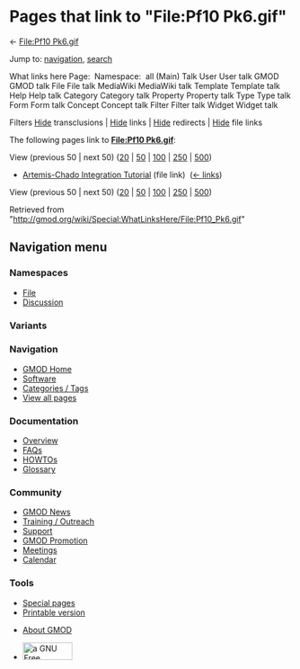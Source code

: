 <div id="mw-page-base" class="noprint">

</div>

<div id="mw-head-base" class="noprint">

</div>

<div id="content" class="mw-body" role="main">

<span id="top"></span>

<div id="mw-js-message" style="display:none;">

</div>



# <span dir="auto">Pages that link to "File:Pf10 Pk6.gif"</span>

<div id="bodyContent">

<div id="contentSub">

← [File:Pf10 Pk6.gif](/wiki/File:Pf10_Pk6.gif "File:Pf10 Pk6.gif")

</div>

<div id="jump-to-nav" class="mw-jump">

Jump to: [navigation](#mw-navigation), [search](#p-search)

</div>

<div id="mw-content-text">

What links here Page:  Namespace:  all (Main) Talk User User talk GMOD
GMOD talk File File talk MediaWiki MediaWiki talk Template Template talk
Help Help talk Category Category talk Property Property talk Type Type
talk Form Form talk Concept Concept talk Filter Filter talk Widget
Widget talk

Filters
[Hide](/mediawiki/index.php?title=Special:WhatLinksHere/File:Pf10_Pk6.gif&hidetrans=1 "Special:WhatLinksHere/File:Pf10 Pk6.gif")
transclusions \|
[Hide](/mediawiki/index.php?title=Special:WhatLinksHere/File:Pf10_Pk6.gif&hidelinks=1 "Special:WhatLinksHere/File:Pf10 Pk6.gif")
links \|
[Hide](/mediawiki/index.php?title=Special:WhatLinksHere/File:Pf10_Pk6.gif&hideredirs=1 "Special:WhatLinksHere/File:Pf10 Pk6.gif")
redirects \|
[Hide](/mediawiki/index.php?title=Special:WhatLinksHere/File:Pf10_Pk6.gif&hideimages=1 "Special:WhatLinksHere/File:Pf10 Pk6.gif")
file links

The following pages link to **[File:Pf10
Pk6.gif](/wiki/File:Pf10_Pk6.gif "File:Pf10 Pk6.gif")**:

View (previous 50 \| next 50)
([20](/mediawiki/index.php?title=Special:WhatLinksHere/File:Pf10_Pk6.gif&limit=20 "Special:WhatLinksHere/File:Pf10 Pk6.gif")
\|
[50](/mediawiki/index.php?title=Special:WhatLinksHere/File:Pf10_Pk6.gif&limit=50 "Special:WhatLinksHere/File:Pf10 Pk6.gif")
\|
[100](/mediawiki/index.php?title=Special:WhatLinksHere/File:Pf10_Pk6.gif&limit=100 "Special:WhatLinksHere/File:Pf10 Pk6.gif")
\|
[250](/mediawiki/index.php?title=Special:WhatLinksHere/File:Pf10_Pk6.gif&limit=250 "Special:WhatLinksHere/File:Pf10 Pk6.gif")
\|
[500](/mediawiki/index.php?title=Special:WhatLinksHere/File:Pf10_Pk6.gif&limit=500 "Special:WhatLinksHere/File:Pf10 Pk6.gif"))

- [Artemis-Chado Integration
  Tutorial](/wiki/Artemis-Chado_Integration_Tutorial "Artemis-Chado Integration Tutorial")
  (file link) ‎ <span class="mw-whatlinkshere-tools">([←
  links](/mediawiki/index.php?title=Special:WhatLinksHere&target=Artemis-Chado+Integration+Tutorial "Special:WhatLinksHere"))</span>

View (previous 50 \| next 50)
([20](/mediawiki/index.php?title=Special:WhatLinksHere/File:Pf10_Pk6.gif&limit=20 "Special:WhatLinksHere/File:Pf10 Pk6.gif")
\|
[50](/mediawiki/index.php?title=Special:WhatLinksHere/File:Pf10_Pk6.gif&limit=50 "Special:WhatLinksHere/File:Pf10 Pk6.gif")
\|
[100](/mediawiki/index.php?title=Special:WhatLinksHere/File:Pf10_Pk6.gif&limit=100 "Special:WhatLinksHere/File:Pf10 Pk6.gif")
\|
[250](/mediawiki/index.php?title=Special:WhatLinksHere/File:Pf10_Pk6.gif&limit=250 "Special:WhatLinksHere/File:Pf10 Pk6.gif")
\|
[500](/mediawiki/index.php?title=Special:WhatLinksHere/File:Pf10_Pk6.gif&limit=500 "Special:WhatLinksHere/File:Pf10 Pk6.gif"))

</div>

<div class="printfooter">

Retrieved from
"<http://gmod.org/wiki/Special:WhatLinksHere/File:Pf10_Pk6.gif>"

</div>

<div id="catlinks" class="catlinks catlinks-allhidden">

</div>

<div class="visualClear">

</div>

</div>

</div>

<div id="mw-navigation">

## Navigation menu

<div id="mw-head">



<div id="left-navigation">

<div id="p-namespaces" class="vectorTabs" role="navigation"
aria-labelledby="p-namespaces-label">

### Namespaces

- <span id="ca-nstab-image"><a href="/wiki/File:Pf10_Pk6.gif" accesskey="c"
  title="View the file page [c]">File</a></span>
- <span id="ca-talk"><a
  href="/mediawiki/index.php?title=File_talk:Pf10_Pk6.gif&amp;action=edit&amp;redlink=1"
  accesskey="t"
  title="Discussion about the content page [t]">Discussion</a></span>

</div>

<div id="p-variants" class="vectorMenu emptyPortlet" role="navigation"
aria-labelledby="p-variants-label">

### 

### Variants[](#)

<div class="menu">

</div>

</div>

</div>

<div id="right-navigation">





</div>



</div>

</div>

</div>

<div id="mw-panel">

<div id="p-logo" role="banner">

<a href="/wiki/Main_Page"
style="background-image: url(http://gmod.org/images/GMOD-cogs.png);"
title="Visit the main page"></a>

</div>

<div id="p-Navigation" class="portal" role="navigation"
aria-labelledby="p-Navigation-label">

### Navigation

<div class="body">

- <span id="n-GMOD-Home">[GMOD Home](/wiki/Main_Page)</span>
- <span id="n-Software">[Software](/wiki/GMOD_Components)</span>
- <span id="n-Categories-.2F-Tags">[Categories /
  Tags](/wiki/Categories)</span>
- <span id="n-View-all-pages">[View all
  pages](/wiki/Special:AllPages)</span>

</div>

</div>

<div id="p-Documentation" class="portal" role="navigation"
aria-labelledby="p-Documentation-label">

### Documentation

<div class="body">

- <span id="n-Overview">[Overview](/wiki/Overview)</span>
- <span id="n-FAQs">[FAQs](/wiki/Category:FAQ)</span>
- <span id="n-HOWTOs">[HOWTOs](/wiki/Category:HOWTO)</span>
- <span id="n-Glossary">[Glossary](/wiki/Glossary)</span>

</div>

</div>

<div id="p-Community" class="portal" role="navigation"
aria-labelledby="p-Community-label">

### Community

<div class="body">

- <span id="n-GMOD-News">[GMOD News](/wiki/GMOD_News)</span>
- <span id="n-Training-.2F-Outreach">[Training /
  Outreach](/wiki/Training_and_Outreach)</span>
- <span id="n-Support">[Support](/wiki/Support)</span>
- <span id="n-GMOD-Promotion">[GMOD
  Promotion](/wiki/GMOD_Promotion)</span>
- <span id="n-Meetings">[Meetings](/wiki/Meetings)</span>
- <span id="n-Calendar">[Calendar](/wiki/Calendar)</span>

</div>

</div>

<div id="p-tb" class="portal" role="navigation"
aria-labelledby="p-tb-label">

### Tools

<div class="body">

- <span id="t-specialpages"><a href="/wiki/Special:SpecialPages" accesskey="q"
  title="A list of all special pages [q]">Special pages</a></span>
- <span id="t-print"><a
  href="/mediawiki/index.php?title=Special:WhatLinksHere/File:Pf10_Pk6.gif&amp;printable=yes"
  rel="alternate" accesskey="p"
  title="Printable version of this page [p]">Printable version</a></span>

</div>

</div>

</div>

</div>

<div id="footer" role="contentinfo">

- <span id="footer-places-about">[About
  GMOD](/wiki/GMOD:About "GMOD:About")</span>

<!-- -->

- <span id="footer-copyrightico">[<img src="http://www.gnu.org/graphics/gfdl-logo-small.png" width="88"
  height="31" alt="a GNU Free Documentation License" />](http://www.gnu.org/licenses/fdl-1.3.html)</span>




</div>
